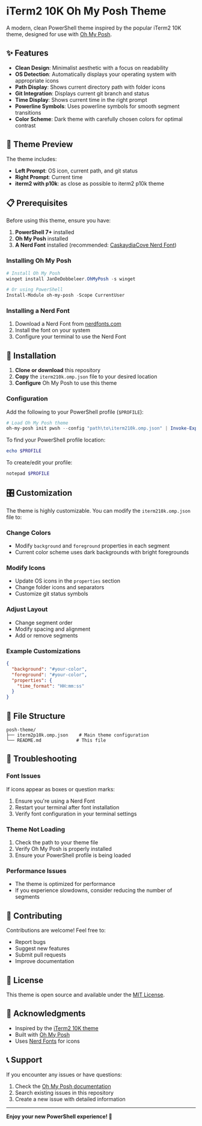 # iTerm2 10K Oh My Posh Theme

A modern, clean PowerShell theme inspired by the popular iTerm2 10K theme, designed for use with [Oh My Posh](https://ohmyposh.dev/).

## ✨ Features

- **Clean Design**: Minimalist aesthetic with a focus on readability
- **OS Detection**: Automatically displays your operating system with appropriate icons
- **Path Display**: Shows current directory path with folder icons
- **Git Integration**: Displays current git branch and status
- **Time Display**: Shows current time in the right prompt
- **Powerline Symbols**: Uses powerline symbols for smooth segment transitions
- **Color Scheme**: Dark theme with carefully chosen colors for optimal contrast

## 🎨 Theme Preview

The theme includes:
- **Left Prompt**: OS icon, current path, and git status
- **Right Prompt**: Current time
- **iterm2 with p10k**: as close as possible to iterm2 p10k theme

## 📋 Prerequisites

Before using this theme, ensure you have:

1. **PowerShell 7+** installed
2. **Oh My Posh** installed
3. **A Nerd Font** installed (recommended: [CaskaydiaCove Nerd Font](https://github.com/ryanoasis/nerd-fonts/tree/master/patched-fonts/CascadiaCode))

### Installing Oh My Posh

```powershell
# Install Oh My Posh
winget install JanDeDobbeleer.OhMyPosh -s winget

# Or using PowerShell
Install-Module oh-my-posh -Scope CurrentUser
```

### Installing a Nerd Font

1. Download a Nerd Font from [nerdfonts.com](https://www.nerdfonts.com/)
2. Install the font on your system
3. Configure your terminal to use the Nerd Font

## 🚀 Installation

1. **Clone or download** this repository
2. **Copy** the `iterm210k.omp.json` file to your desired location
3. **Configure** Oh My Posh to use this theme

### Configuration

Add the following to your PowerShell profile (`$PROFILE`):

```powershell
# Load Oh My Posh theme
oh-my-posh init pwsh --config "path\to\iterm210k.omp.json" | Invoke-Expression
```

To find your PowerShell profile location:
```powershell
echo $PROFILE
```

To create/edit your profile:
```powershell
notepad $PROFILE
```

## 🎛️ Customization

The theme is highly customizable. You can modify the `iterm210k.omp.json` file to:

### Change Colors
- Modify `background` and `foreground` properties in each segment
- Current color scheme uses dark backgrounds with bright foregrounds

### Modify Icons
- Update OS icons in the `properties` section
- Change folder icons and separators
- Customize git status symbols

### Adjust Layout
- Change segment order
- Modify spacing and alignment
- Add or remove segments

### Example Customizations

```json
{
  "background": "#your-color",
  "foreground": "#your-color",
  "properties": {
    "time_format": "HH:mm:ss"
  }
}
```

## 📁 File Structure

```
posh-theme/
├── iterm2p10k.omp.json    # Main theme configuration
└── README.md             # This file
```

## 🔧 Troubleshooting

### Font Issues
If icons appear as boxes or question marks:
1. Ensure you're using a Nerd Font
2. Restart your terminal after font installation
3. Verify font configuration in your terminal settings

### Theme Not Loading
1. Check the path to your theme file
2. Verify Oh My Posh is properly installed
3. Ensure your PowerShell profile is being loaded

### Performance Issues
- The theme is optimized for performance
- If you experience slowdowns, consider reducing the number of segments

## 🤝 Contributing

Contributions are welcome! Feel free to:
- Report bugs
- Suggest new features
- Submit pull requests
- Improve documentation

## 📄 License

This theme is open source and available under the [MIT License](LICENSE).

## 🙏 Acknowledgments

- Inspired by the [iTerm2 10K theme](https://github.com/romkatv/powerlevel10k)
- Built with [Oh My Posh](https://ohmyposh.dev/)
- Uses [Nerd Fonts](https://www.nerdfonts.com/) for icons

## 📞 Support

If you encounter any issues or have questions:
1. Check the [Oh My Posh documentation](https://ohmyposh.dev/docs/)
2. Search existing issues in this repository
3. Create a new issue with detailed information

---

**Enjoy your new PowerShell experience! 🎉** 